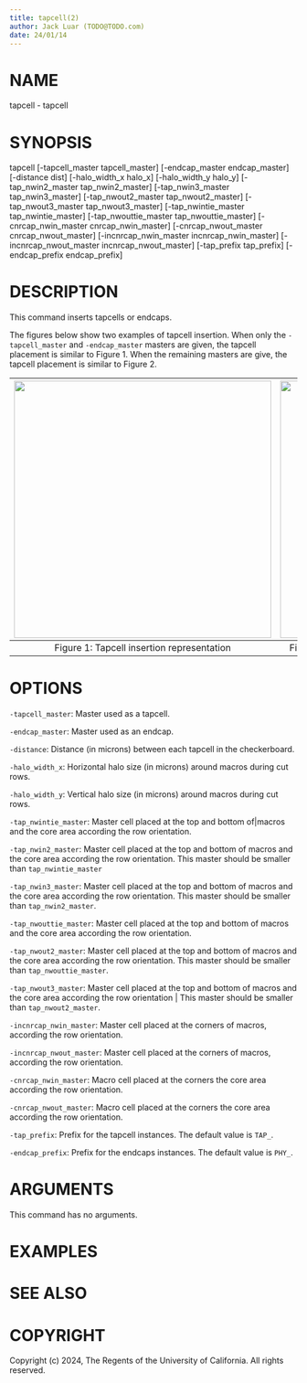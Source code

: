 ```yaml
---
title: tapcell(2)
author: Jack Luar (TODO@TODO.com)
date: 24/01/14
---
```


# NAME

tapcell - tapcell

# SYNOPSIS

tapcell 
    [-tapcell_master tapcell_master]
    [-endcap_master endcap_master]
    [-distance dist]
    [-halo_width_x halo_x]
    [-halo_width_y halo_y]
    [-tap_nwin2_master tap_nwin2_master]
    [-tap_nwin3_master tap_nwin3_master]
    [-tap_nwout2_master tap_nwout2_master]
    [-tap_nwout3_master tap_nwout3_master]
    [-tap_nwintie_master tap_nwintie_master]
    [-tap_nwouttie_master tap_nwouttie_master]
    [-cnrcap_nwin_master cnrcap_nwin_master]
    [-cnrcap_nwout_master cnrcap_nwout_master]
    [-incnrcap_nwin_master incnrcap_nwin_master]
    [-incnrcap_nwout_master incnrcap_nwout_master]
    [-tap_prefix tap_prefix]
    [-endcap_prefix endcap_prefix]


# DESCRIPTION

This command inserts tapcells or endcaps.

The figures below show two examples of tapcell insertion. When only the 
`-tapcell_master` and `-endcap_master` masters are given, the tapcell placement
is similar to Figure 1. When the remaining masters are give, the tapcell
placement is similar to Figure 2.

| <img src="./doc/image/tapcell_example1.svg" width=450px> | <img src="./doc/image/tapcell_example2.svg" width=450px> |
|:--:|:--:|
| Figure 1: Tapcell insertion representation | Figure 2:  Tapcell insertion around macro representation |

# OPTIONS

`-tapcell_master`:  Master used as a tapcell.

`-endcap_master`:  Master used as an endcap.

`-distance`:  Distance (in microns) between each tapcell in the checkerboard.

`-halo_width_x`:  Horizontal halo size (in microns) around macros during cut rows.

`-halo_width_y`:  Vertical halo size (in microns) around macros during cut rows.

`-tap_nwintie_master`:  Master cell placed at the top and bottom of|macros and the core area according the row orientation.

`-tap_nwin2_master`:  Master cell placed at the top and bottom of macros and the core area according the row orientation. This master should be smaller than `tap_nwintie_master`

`-tap_nwin3_master`:  Master cell placed at the top and bottom of macros and the core area according the row orientation. This master should be smaller than `tap_nwin2_master`.

`-tap_nwouttie_master`:  Master cell placed at the top and bottom of macros and the core area according the row orientation.

`-tap_nwout2_master`:  Master cell placed at the top and bottom of macros and the core area according the row orientation. This master should be smaller than `tap_nwouttie_master`.

`-tap_nwout3_master`:  Master cell placed at the top and bottom of macros and the core area according the row orientation | This master should be smaller than `tap_nwout2_master`.

`-incnrcap_nwin_master`:  Master cell placed at the corners of macros, according the row orientation.

`-incnrcap_nwout_master`:  Master cell placed at the corners of macros, according the row orientation.

`-cnrcap_nwin_master`:  Macro cell placed at the corners the core area according the row orientation.

`-cnrcap_nwout_master`:  Macro cell placed at the corners the core area according the row orientation.

`-tap_prefix`:  Prefix for the tapcell instances. The default value is `TAP_`.

`-endcap_prefix`:  Prefix for the endcaps instances. The default value is `PHY_`.

# ARGUMENTS

This command has no arguments.

# EXAMPLES

# SEE ALSO

# COPYRIGHT

Copyright (c) 2024, The Regents of the University of California. All rights reserved.

